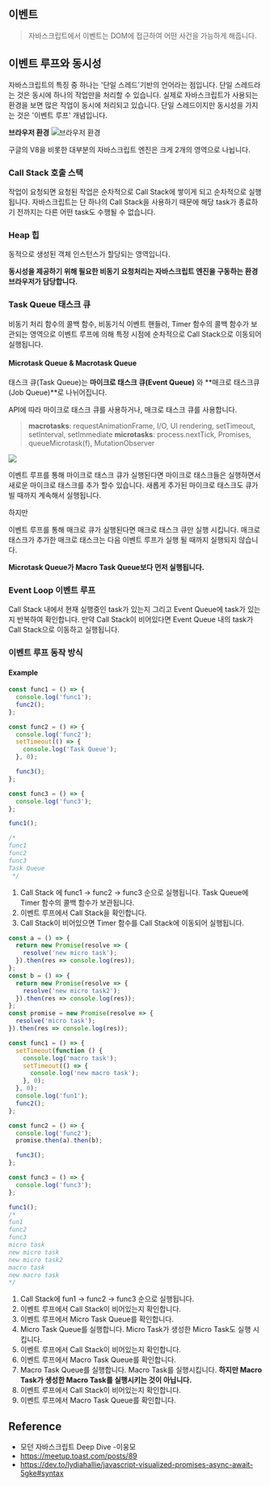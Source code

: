 ## 이벤트

> 자바스크립트에서 이벤트는 DOM에 접근하여 어떤 사건을 가능하게 해줍니다.

## 이벤트 루프와 동시성

자바스크립트의 특징 중 하나는 '단일 스레드'기반의 언어라는 점입니다.
단일 스레드라는 것은 동시에 하나의 작업만을 처리할 수 있습니다.
실제로 자바스크립트가 사용되는 환경을 보면 많은 작업이 동시에 처리되고 있습니다.
단일 스레드이지만 동시성을 가지는 것은 '이벤트 루프' 개념입니다.

**브라우저 환경**
![브라우저 환경](https://image.toast.com/aaaadh/real/2018/techblog/b1493856379d11e69c16a9a4cf841567.png)

구글의 V8을 비롯한 대부분의 자바스크립트 엔진은 크게 2개의 영역으로 나뉩니다.

### Call Stack 호출 스택

작업이 요청되면 요청된 작업은 순차적으로 Call Stack에 쌓이게 되고 순차적으로 실행됩니다.
자바스크립트는 단 하나의 Call Stack을 사용하기 때문에 해당 task가 종료하기 전까지는 다른 어떤 task도 수행될 수 없습니다.

### Heap 힙

동적으로 생성된 객체 인스턴스가 할당되는 영역입니다.

**동시성을 제공하기 위해 필요한 비동기 요청처리는 자바스크립트 엔진을 구동하는 환경 브라우저가 담당합니다.**

### Task Queue 태스크 큐

비동기 처리 함수의 콜백 함수, 비동기식 이벤트 핸들러, Timer 함수의 콜백 함수가 보관되는 영역으로 이벤트 루프에 의해 특정 시점에 순차적으로 Call Stack으로 이동되어 실행됩니다.

#### Microtask Queue & Macrotask Queue

태스크 큐(Task Queue)는 **마이크로 태스크 큐(Event Queue)** 와 **매크로 태스크큐(Job Queue)**로 나뉘어집니다.

API에 따라 마이크로 태스크 큐를 사용하거나, 매크로 태스크 큐를 사용합니다.

> **macrotasks**: requestAnimationFrame, I/O, UI rendering, setTimeout, setInterval, setImmediate
> **microtasks**: process.nextTick, Promises, queueMicrotask(f), MutationObserver

![](https://dev-to-uploads.s3.amazonaws.com/i/42eatw03fcha0e1qcrf0.gif)

이벤트 루프를 통해 마이크로 태스크 큐가 실행된다면 마이크로 태스크들은 실행하면서 새로운 마이크로 태스크를 추가 할수 있습니다.
새롭게 추가된 마이크로 태스크도 큐가 빌 때까지 계속해서 실행됩니다.

하지만

이벤트 루프를 통해 매크로 큐가 실행된다면 매크로 태스크 큐만 실행 시킵니다.
매크로 태스크가 추가한 매크로 태스크는 다음 이벤트 루프가 실행 될 때까지 실행되지 않습니다.

**Microtask Queue가 Macro Task Queue보다 먼저 실행됩니다.**

### Event Loop 이벤트 루프

Call Stack 내에서 현재 실행중인 task가 있는지 그리고 Event Queue에 task가 있는지 반복하여 확인합니다. 만약 Call Stack이 비어있다면 Event Queue 내의 task가 Call Stack으로 이동하고 실행됩니다.

### 이벤트 루프 동작 방식

#### Example

```js
const func1 = () => {
  console.log('func1');
  func2();
};

const func2 = () => {
  console.log('func2');
  setTimeout(() => {
    console.log('Task Queue');
  }, 0);

  func3();
};

const func3 = () => {
  console.log('func3');
};

func1();

/*
func1
func2
func3
Task Queue
 */
```

1. Call Stack 에 func1 -> func2 -> func3 순으로 실행됩니다. Task Queue에 Timer 함수의 콜백 함수가 보관됩니다.
2. 이벤트 루프에서 Call Stack을 확인합니다.
3. Call Stack이 비어있으면 Timer 함수를 Call Stack에 이동되어 실행됩니다.

```js
const a = () => {
  return new Promise(resolve => {
    resolve('new micro task');
  }).then(res => console.log(res));
};
const b = () => {
  return new Promise(resolve => {
    resolve('new micro task2');
  }).then(res => console.log(res));
};
const promise = new Promise(resolve => {
  resolve('micro task');
}).then(res => console.log(res));

const func1 = () => {
  setTimeout(function () {
    console.log('macro task');
    setTimeout(() => {
      console.log('new macro task');
    }, 0);
  }, 0);
  console.log('fun1');
  func2();
};

const func2 = () => {
  console.log('func2');
  promise.then(a).then(b);

  func3();
};

const func3 = () => {
  console.log('func3');
};

func1();
/*
fun1
func2
func3
micro task
new micro task
new micro task2
macro task
new macro task
*/
```

1. Call Stack에 fun1 -> func2 -> func3 순으로 실행됩니다.
2. 이벤트 루프에서 Call Stack이 비어있는지 확인합니다.
3. 이벤트 루프에서 Micro Task Queue를 확인합니다.
4. Micro Task Queue를 실행합니다. Micro Task가 생성한 Micro Task도 실행 시킵니다.
5. 이벤트 루프에서 Call Stack이 비어있는지 확인합니다.
6. 이벤트 루프에서 Macro Task Queue를 확인합니다.
7. Macro Task Queue를 실행합니다. Macro Task를 실행시킵니다.
   **하지만 Macro Task가 생성한 Macro Task를 실행시키는 것이 아닙니다.**
8. 이벤트 루프에서 Call Stack이 비어있는지 확인합니다.
9. 이벤트 루프에서 Macro Task Queue를 확인합니다.

## Reference

- 모던 자바스크립트 Deep Dive -이웅모
- https://meetup.toast.com/posts/89
- https://dev.to/lydiahallie/javascript-visualized-promises-async-await-5gke#syntax
